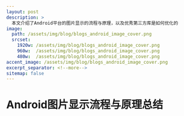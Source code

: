 ```yaml
---
layout: post
description: > 
  本文介绍了Android平台的图片显示的流程与原理，以及优秀第三方库是如何优化的
image: 
  path: /assets/img/blog/blogs_android_image_cover.png
  srcset: 
    1920w: /assets/img/blog/blogs_android_image_cover.png
    960w:  /assets/img/blog/blogs_android_image_cover.png
    480w:  /assets/img/blog/blogs_android_image_cover.png
accent_image: /assets/img/blog/blogs_android_image_cover.png
excerpt_separator: <!--more-->
sitemap: false
---
```

# Android图片显示流程与原理总结
